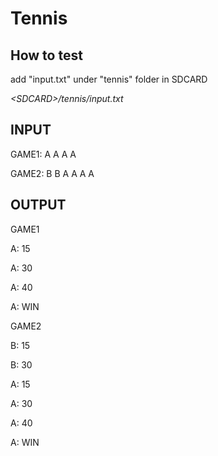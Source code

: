 # Tennis

## How to test
add "input.txt" under "tennis" folder in SDCARD 

*<SDCARD\>/tennis/input.txt*

## INPUT
GAME1: A A A A

GAME2: B B A A A A
##

## OUTPUT
GAME1

A: 15

A: 30

A: 40

A: WIN 
 
GAME2 

B: 15

B: 30

A: 15

A: 30

A: 40

A: WIN
##
